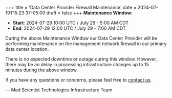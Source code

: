+++
title = 'Data Center Provider Firewall Maintenance'
date = 2024-07-19T15:23:37-05:00
draft = false
+++
**Maintenance Window:**
* **Start**: 2024-07-29 10:00 UTC / July 29 - 5:00 AM CDT
* **End**: 2024-07-29 12:00 UTC / July 29 - 7:00 AM CDT

During the above Maintenance Window our Data Center Provider will be performing maintenance on the management network firewall in our primary data center location. 

There is no expected downtime or outage during this window. However, there may be an delay in processing infrastructure changes up to 15 minutes during the above window.

If you have any questions or concerns, please feel free to [contact us](https://madscitech.com/about/contact/).

&mdash; Mad Scientist Technologies Infrastructure Team